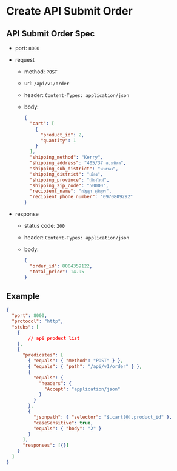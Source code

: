 # Create API Submit Order

## API Submit Order Spec

- port: `8000`
- request

  - method: `POST`
  - url: `/api/v1/order`
  - header: `Content-Types: application/json`
  - body:

    ```json
    {
      "cart": [
        {
          "product_id": 2,
          "quantity": 1
        }
      ],
      "shipping_method": "Kerry",
      "shipping_address": "405/37 ถ.มหิดล",
      "shipping_sub_district": "ท่าศาลา",
      "shipping_district": "เมือง",
      "shipping_province": "เชียงใหม่",
      "shipping_zip_code": "50000",
      "recipient_name": "ณัฐญา ชุติบุตร",
      "recipient_phone_number": "0970809292"
    }
    ```

- response

  - status code: `200`
  - header: `Content-Types: application/json`
  - body:

    ```json
    {
      "order_id": 8004359122,
      "total_price": 14.95
    }
    ```

## Example

```json
{
  "port": 8000,
  "protocol": "http",
  "stubs": [
    {
        // api product list
    },
    {
      "predicates": [
        { "equals": { "method": "POST" } },
        { "equals": { "path": "/api/v1/order" } },
        {
          "equals": {
            "headers": {
              "Accept": "application/json"
            }
          }
        },
        {
          "jsonpath": { "selector": "$.cart[0].product_id" },
          "caseSensitive": true,
          "equals": { "body": "2" }
        }
      ],
      "responses": [{}]
    }
  ]
}
```
